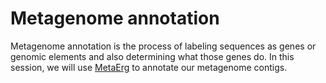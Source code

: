 # Metagenome annotation
Metagenome annotation is the process of labeling sequences as genes or genomic elements and also determining what those genes do. In this session, we will use [MetaErg](https://doi.org/10.3389/fgene.2019.00999) to annotate our metagenome contigs. 
